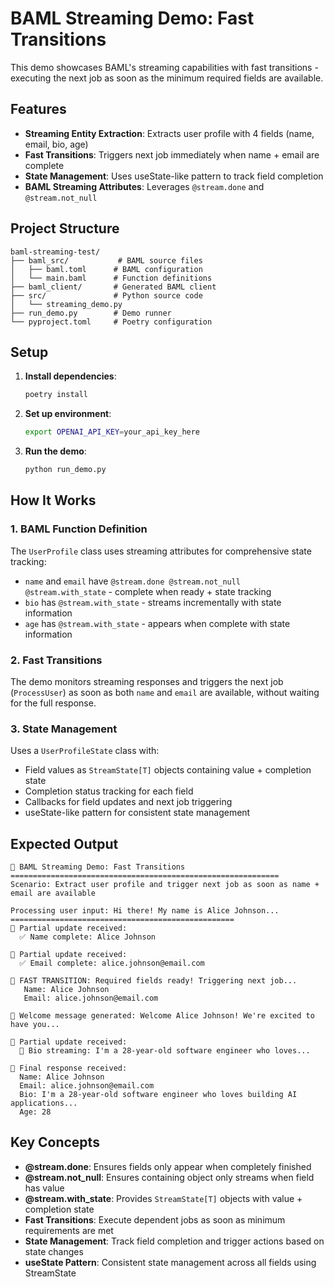 # BAML Streaming Demo: Fast Transitions

This demo showcases BAML's streaming capabilities with fast transitions - executing the next job as soon as the minimum required fields are available.

## Features

- **Streaming Entity Extraction**: Extracts user profile with 4 fields (name, email, bio, age)
- **Fast Transitions**: Triggers next job immediately when name + email are complete
- **State Management**: Uses useState-like pattern to track field completion
- **BAML Streaming Attributes**: Leverages `@stream.done` and `@stream.not_null`

## Project Structure

```
baml-streaming-test/
├── baml_src/           # BAML source files
│   ├── baml.toml      # BAML configuration  
│   └── main.baml      # Function definitions
├── baml_client/       # Generated BAML client
├── src/               # Python source code
│   └── streaming_demo.py
├── run_demo.py        # Demo runner
└── pyproject.toml     # Poetry configuration
```

## Setup

1. **Install dependencies**:
   ```bash
   poetry install
   ```

2. **Set up environment**:
   ```bash
   export OPENAI_API_KEY=your_api_key_here
   ```

3. **Run the demo**:
   ```bash
   python run_demo.py
   ```

## How It Works

### 1. BAML Function Definition
The `UserProfile` class uses streaming attributes for comprehensive state tracking:
- `name` and `email` have `@stream.done @stream.not_null @stream.with_state` - complete when ready + state tracking
- `bio` has `@stream.with_state` - streams incrementally with state information
- `age` has `@stream.with_state` - appears when complete with state information

### 2. Fast Transitions
The demo monitors streaming responses and triggers the next job (`ProcessUser`) as soon as both `name` and `email` are available, without waiting for the full response.

### 3. State Management
Uses a `UserProfileState` class with:
- Field values as `StreamState[T]` objects containing value + completion state
- Completion status tracking for each field
- Callbacks for field updates and next job triggering
- useState-like pattern for consistent state management

## Expected Output

```
🎯 BAML Streaming Demo: Fast Transitions
============================================================
Scenario: Extract user profile and trigger next job as soon as name + email are available

Processing user input: Hi there! My name is Alice Johnson...
==================================================
🔄 Partial update received:
  ✅ Name complete: Alice Johnson

🔄 Partial update received:
  ✅ Email complete: alice.johnson@email.com

🚀 FAST TRANSITION: Required fields ready! Triggering next job...
   Name: Alice Johnson
   Email: alice.johnson@email.com

💬 Welcome message generated: Welcome Alice Johnson! We're excited to have you...

🔄 Partial update received:
  📝 Bio streaming: I'm a 28-year-old software engineer who loves...

🏁 Final response received:
  Name: Alice Johnson
  Email: alice.johnson@email.com
  Bio: I'm a 28-year-old software engineer who loves building AI applications...
  Age: 28
```

## Key Concepts

- **@stream.done**: Ensures fields only appear when completely finished
- **@stream.not_null**: Ensures containing object only streams when field has value  
- **@stream.with_state**: Provides `StreamState[T]` objects with value + completion state
- **Fast Transitions**: Execute dependent jobs as soon as minimum requirements are met
- **State Management**: Track field completion and trigger actions based on state changes
- **useState Pattern**: Consistent state management across all fields using StreamState
